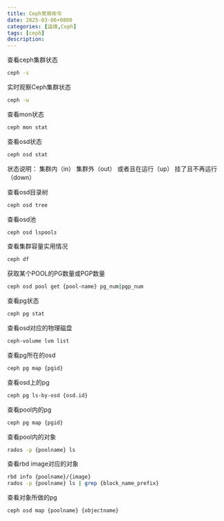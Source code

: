 ```yaml
---
title: Ceph常用命令
date: 2025-03-06+0800
categories: [运维,Ceph]
tags: [ceph]
description: 
---
```


查看ceph集群状态
```bash
ceph -s
```

实时观察Ceph集群状态
```bash
ceph -w
```

查看mon状态
```bash
ceph mon stat
```

查看osd状态
```bash
ceph osd stat
```

状态说明：
集群内（in）
集群外（out）
或者且在运行（up）
挂了且不再运行（down）


查看osd目录树
```bash
ceph osd tree
```

查看osd池
```bash
ceph osd lspools
```

查看集群容量实用情况
```bash
ceph df
```

获取某个POOL的PG数量或PGP数量
```bash
ceph osd pool get {pool-name} pg_num|pgp_num
```

查看pg状态
```bash
ceph pg stat
```

查看osd对应的物理磁盘
```bash
ceph-volume lvm list
```

查看pg所在的osd
```bash
ceph pg map {pgid}
```

查看osd上的pg
```bash
ceph pg ls-by-osd {osd.id}
```

查看pool内的pg
```bash
ceph pg map {pgid}
```

查看pool内的对象
```bash
rados -p {poolname} ls
```

查看rbd image对应的对象
```bash
rbd info {poolname}/{image}
rados -p {poolname} ls | grep {block_name_prefix}
```

查看对象所做的pg
```bash
ceph osd map {poolname} {objectname}
```